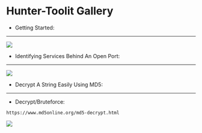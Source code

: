 # Hunter-Toolit Gallery

- Getting Started:

---

<img src="https://github.com/Keyj33k/Hunter-Toolkit/blob/main/imgs/hunterhill.gif?raw=true"/>

- Identifying Services Behind An Open Port:

---

<img src="https://github.com/Keyj33k/Hunter-Toolkit/blob/main/imgs/idport.gif?raw=true"/>

- Decrypt A String Easily Using MD5:

---

- Decrypt/Bruteforce: 
```
https://www.md5online.org/md5-decrypt.html
```

<img src="https://github.com/Keyj33k/Hunter-Toolkit/blob/main/imgs/md5dec.gif?raw=true"/>



